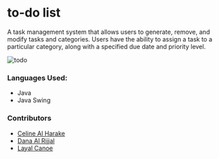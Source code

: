 # to-do list
A task management system that allows users to generate, remove, and modify tasks and categories. Users have the ability to assign a task to a particular category, along with a specified due date and priority level.
<br>

![todo](https://github.com/CelineHarakee/to-do-list/assets/126262323/8174b66c-7559-4251-8c93-afbc6427682e)

### Languages Used:
- Java
- Java Swing 

### Contributors
- [Celine Al Harake](https://github.com/CelineHarakee)
- [Dana Al Rijjal](https://github.com/daaalrijjal)
- [Layal Canoe](https://github.com/layalcanoe)
